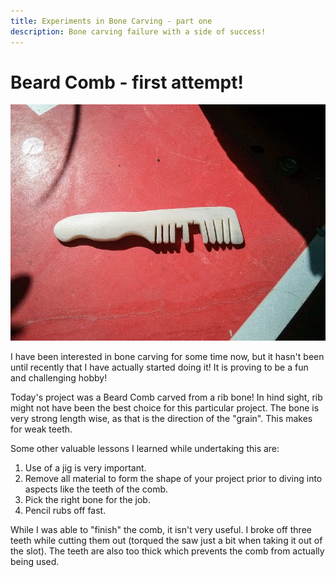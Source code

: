 ```yaml
---
title: Experiments in Bone Carving - part one
description: Bone carving failure with a side of success!
---
```


Beard Comb - first attempt!
==========

![Beard Comb](/images/bone-beardcomb1.jpg)

I have been interested in bone carving for some time now, but it hasn't been
until recently that I have actually started doing it! It is proving to be a
fun and challenging hobby!

Today's project was a Beard Comb carved from a rib bone! In hind sight, rib might
not have been the best choice for this particular project. The bone is very strong
length wise, as that is the direction of the "grain". This makes for weak teeth.

Some other valuable lessons I learned while undertaking this are:

1. Use of a jig is very important.
2. Remove all material to form the shape of your project prior to diving into
aspects like the teeth of the comb.
3. Pick the right bone for the job.
4. Pencil rubs off fast.

While I was able to "finish" the comb, it isn't very useful. I broke off three
teeth while cutting them out (torqued the saw just a bit when taking it out of the
slot). The teeth are also too thick which prevents the comb from actually being used.
